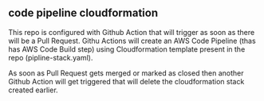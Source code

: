 ## code pipeline cloudformation

This repo is configured with Github Action that will trigger as soon as there will be a Pull Request. Githu Actions will create an AWS Code Pipeline (thas has AWS Code Build step) using Cloudformation template present in the repo (pipline-stack.yaml).

As soon as Pull Request gets merged or marked as closed then another Github Action will get triggered that will delete the cloudformation stack created earlier.
